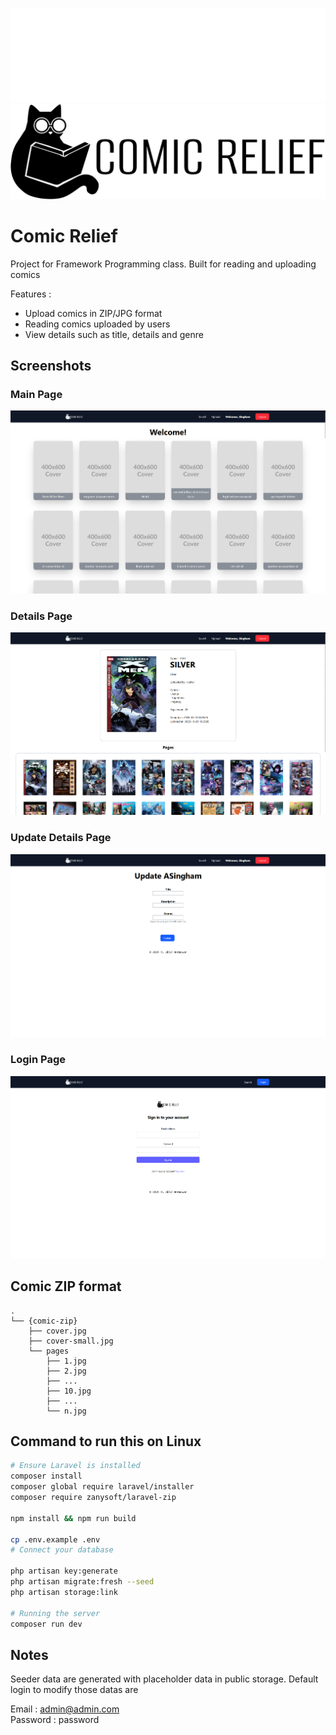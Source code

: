 ![Comic Relief](mdassets/logo-white-full.svg#gh-dark-mode-only)
![Comic Relief](mdassets/logo-black-full.svg#gh-light-mode-only)

# Comic Relief

Project for Framework Programming class. Built for reading and uploading comics

Features : 
- Upload comics in ZIP/JPG format
- Reading comics uploaded by users
- View details such as title, details and genre

## Screenshots
### Main Page
![Main Page](mdassets/front-page.png)

### Details Page
![Details Page](mdassets/details-page.png)

### Update Details Page
![Update Details Page](mdassets/updatedata-page.png)

### Login Page
![Update Details Page](mdassets/login-page.png)

## Comic ZIP format

```
.
└── {comic-zip}
    ├── cover.jpg
    ├── cover-small.jpg
    └── pages
        ├── 1.jpg
        ├── 2.jpg
        ├── ...
        ├── 10.jpg
        ├── ...
        └── n.jpg
```

## Command to run this on Linux
```bash
# Ensure Laravel is installed
composer install
composer global require laravel/installer
composer require zanysoft/laravel-zip

npm install && npm run build

cp .env.example .env
# Connect your database 

php artisan key:generate
php artisan migrate:fresh --seed
php artisan storage:link

# Running the server
composer run dev
```

## Notes
Seeder data are generated with placeholder data in public storage. Default login to modify those datas are <br>

Email : admin@admin.com <br>
Password : password